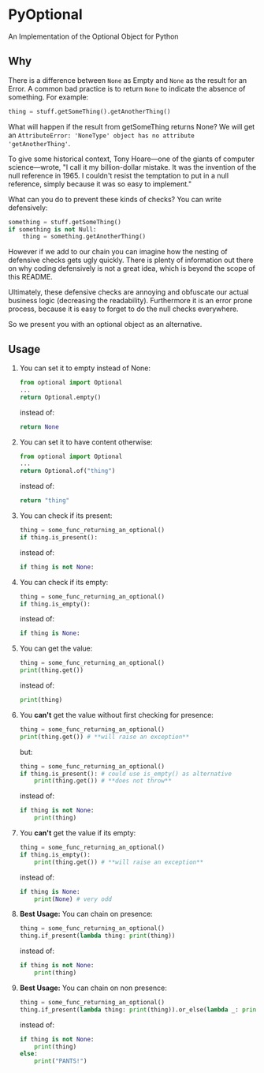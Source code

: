 # PyOptional
An Implementation of the Optional Object for Python

## Why

There is a difference between `None` as Empty and `None` as the result for an Error.  A common bad practice is to
return `None` to indicate the absence of something.  For example:
```python
thing = stuff.getSomeThing().getAnotherThing()
```
What will happen if the result from getSomeThing returns None?  We will get an `AttributeError: 'NoneType' object has
no attribute 'getAnotherThing'`.

To give some historical context, Tony Hoare—one of the giants of computer science—wrote, "I call it my billion-dollar
mistake. It was the invention of the null reference in 1965. I couldn't resist the temptation to put in a null
reference, simply because it was so easy to implement."

What can you do to prevent these kinds of checks?  You can write defensively:
```python
something = stuff.getSomeThing()
if something is not Null:
    thing = something.getAnotherThing()
```
However if we add to our chain you can imagine how the nesting of defensive checks gets ugly quickly. There is plenty
of information out there on why coding defensively is not a great idea, which is beyond the scope of this README.

Ultimately, these defensive checks are annoying and obfuscate our actual business logic (decreasing the readability).
Furthermore it is an error prone process, because it is easy to forget to do the null checks everywhere.

So we present you with an optional object as an alternative.

## Usage

1. You can set it to empty instead of None:
    ```python
    from optional import Optional
    ...
    return Optional.empty()
    ```
    instead of:
    ```python
    return None
    ```

2. You can set it to have content otherwise:
    ```python
    from optional import Optional
    ...
    return Optional.of("thing")
    ```
    instead of:
    ```python
    return "thing"
    ```

3. You can check if its present:
    ```python
    thing = some_func_returning_an_optional()
    if thing.is_present():
    ```
    instead of:
    ```python
    if thing is not None:
    ```

4. You can check if its empty:
    ```python
    thing = some_func_returning_an_optional()
    if thing.is_empty():
    ```
    instead of:
    ```python
    if thing is None:
    ```

5. You can get the value:
    ```python
    thing = some_func_returning_an_optional()
    print(thing.get())
    ```
    instead of:
    ```python
    print(thing)
    ```

6. You **can't** get the value without first checking for presence:
    ```python
    thing = some_func_returning_an_optional()
    print(thing.get()) # **will raise an exception**
    
    ```
    but:
    ```python
    thing = some_func_returning_an_optional()
    if thing.is_present(): # could use is_empty() as alternative
        print(thing.get()) # **does not throw**
    ```
    instead of:
    ```python
    if thing is not None:
        print(thing)
    ```

7. You **can't** get the value if its empty:
    ```python
    thing = some_func_returning_an_optional()
    if thing.is_empty():
        print(thing.get()) # **will raise an exception**
    ```
    instead of:
    ```python
    if thing is None:
        print(None) # very odd
    ```

8. **Best Usage:** You can chain on presence:
    ```python
    thing = some_func_returning_an_optional()
    thing.if_present(lambda thing: print(thing))
    ```
    instead of:
    ```python
    if thing is not None:
        print(thing)
    ```

9. **Best Usage:** You can chain on non presence:
    ```python
    thing = some_func_returning_an_optional()
    thing.if_present(lambda thing: print(thing)).or_else(lambda _: print("PANTS!")
    ```
    instead of:
    ```python
    if thing is not None:
        print(thing)
    else:
        print("PANTS!")
    ```


















